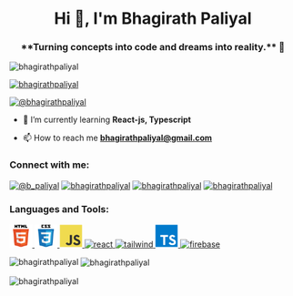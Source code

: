 <h1 align="center">Hi 👋, I'm Bhagirath Paliyal</h1>
<h3 align="center">**Turning concepts into code and dreams into reality.** 🌟</h3>

<p align="left"> <img src="https://komarev.com/ghpvc/?username=bhagirathpaliyal&label=Profile%20views&color=0e75b6&style=flat" alt="bhagirathpaliyal" /> </p>

<p align="left"> <a href="https://github.com/ryo-ma/github-profile-trophy"><img src="https://github-profile-trophy.vercel.app/?username=bhagirathpaliyal" alt="bhagirathpaliyal" /></a> </p>

<p align="left"> <a href="https://x.com/b_paliyal?t=uFW5PwOOSBJnY_7-AI6l5A&s=09" target="blank"><img src="https://img.shields.io/twitter/follow/@b_paliyal?logo=twitter&style=for-the-badge" alt="@bhagirathpaliyal" /></a> </p>

- 🌱 I’m currently learning **React-js, Typescript**

- 📫 How to reach me **bhagirathpaliyal@gmail.com**

<h3 align="left">Connect with me:</h3>
<p align="left">
<a href="https://x.com/b_paliyal?t=uFW5PwOOSBJnY_7-AI6l5A&s=09" target="blank"><img align="center" src="https://raw.githubusercontent.com/rahuldkjain/github-profile-readme-generator/master/src/images/icons/Social/twitter.svg" alt="@b_paliyal" height="30" width="40" /></a>
<a href="https://www.linkedin.com/in/bhagirath-paliyal-3451b1286" target="blank"><img align="center" src="https://raw.githubusercontent.com/rahuldkjain/github-profile-readme-generator/master/src/images/icons/Social/linked-in-alt.svg" alt="bhagirathpaliyal" height="30" width="40" /></a>
<a href="https://fb.com/bhagirathpaliyal" target="blank"><img align="center" src="https://raw.githubusercontent.com/rahuldkjain/github-profile-readme-generator/master/src/images/icons/Social/facebook.svg" alt="bhagirathpaliyal" height="30" width="40" /></a>
<a href="https://instagram.com/bhagirathpaliyal" target="blank"><img align="center" src="https://raw.githubusercontent.com/rahuldkjain/github-profile-readme-generator/master/src/images/icons/Social/instagram.svg" alt="bhagirathpaliyal" height="30" width="40" /></a>
</p>

<h3 align="left">Languages and Tools:</h3>
<p align="left">
  <a href="https://www.w3.org/html/" target="_blank" rel="noreferrer">
    <img src="https://raw.githubusercontent.com/devicons/devicon/master/icons/html5/html5-original-wordmark.svg" alt="html5" width="40" height="40"/>
  </a>
  <a href="https://www.w3schools.com/css/" target="_blank" rel="noreferrer">
    <img src="https://raw.githubusercontent.com/devicons/devicon/master/icons/css3/css3-original-wordmark.svg" alt="css3" width="40" height="40"/>
  </a>
  <a href="https://developer.mozilla.org/en-US/docs/Web/JavaScript" target="_blank" rel="noreferrer">
    <img src="https://raw.githubusercontent.com/devicons/devicon/master/icons/javascript/javascript-original.svg" alt="javascript" width="40" height="40"/>
  </a>
  <a href="https://reactjs.org" target="_blank" rel="noreferrer">
    <img src="https://reactjs.org/logo-og.png" alt="react" width="40" height="40"/>
  </a>
  <a href="https://tailwindcss.com/" target="_blank" rel="noreferrer">
    <img src="https://www.vectorlogo.zone/logos/tailwindcss/tailwindcss-icon.svg" alt="tailwind" width="40" height="40"/>
  </a>
  <a href="https://www.typescriptlang.org/" target="_blank" rel="noreferrer">
    <img src="https://raw.githubusercontent.com/devicons/devicon/master/icons/typescript/typescript-original.svg" alt="typescript" width="40" height="40"/>
  </a>
  <a href="https://firebase.google.com/" target="_blank" rel="noreferrer">
    <img src="https://www.vectorlogo.zone/logos/firebase/firebase-icon.svg" alt="firebase" width="40" height="40"/>
  </a>
</p>


<p><img align="left" src="https://github-readme-stats.vercel.app/api/top-langs?username=bhagirathpaliyal&show_icons=true&locale=en&layout=compact" alt="bhagirathpaliyal" /></p>

<p>&nbsp;<img align="center" src="https://github-readme-stats.vercel.app/api?username=bhagirathpaliyal&show_icons=true&locale=en" alt="bhagirathpaliyal" /></p>

<p><img align="center" src="https://github-readme-streak-stats.herokuapp.com/?user=bhagirathpaliyal&" alt="bhagirathpaliyal" /></p>
